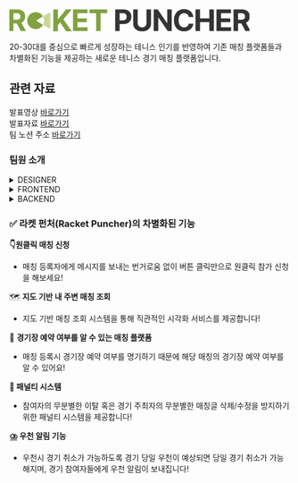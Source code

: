 ![로고](public/images/logo.png)

20-30대를 중심으로 빠르게 성장하는 테니스 인기를 반영하여 기존 매칭 플랫폼들과 차별화된 기능을 제공하는 새로운 테니스 경기 매칭 플랫폼입니다. 

## 관련 자료
발표영상 [바로가기]() <br />
발표자료 [바로가기]() <br />
팀 노션 주소 [바로가기](https://www.notion.so/b00ac06c0a6a44e2b8e68c953b7c33b5) <br />

### 팀원 소개
<details>
  <summary>DESIGNER</summary>
  <ul>
    <li>전보연</li>
    <li>전민지</li>
  </ul>
</details>
<details>
  <summary>FRONTEND</summary>
  <ul>
    <li>지송이</li>
  </ul>
</details>
<details>
  <summary>BACKEND</summary>
  <ul>
    <li>박현진</li>
    <li>나영서</li>
  </ul>
</details>

### ✅ 라켓 펀처(Racket Puncher)의 차별화된 기능

**👇원클릭 매칭 신청**

- 매칭 등록자에게 메시지를 보내는 번거로움 없이 버튼 클릭만으로 원클릭 참가 신청을 해보세요!

🗺️ **지도 기반 내 주변 매칭 조회**

- 지도 기반 매칭 조회 시스템을 통해 직관적인 시각화 서비스를 제공합니다!

👀 **경기장 예약 여부를 알 수 있는 매칭 플랫폼**

- 매칭 등록시 경기장 예약 여부를 명기하기 때문에 해당 매칭의 경기장 예약 여부를 알 수 있어요!

**📢 패널티 시스템**

- 참여자의 무분별한 이탈 혹은 경기 주최자의 무분별한 매칭글 삭제/수정을 방지하기 위한 패널티 시스템을 제공합니다!

**⛈️ 우천 알림 기능** 

- 우천시 경기 취소가 가능하도록 경기 당일 우천이 예상되면 당일 경기 취소가 가능해지며, 경기 참여자들에게 우천 알림이 보내집니다!
